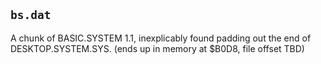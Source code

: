 ## `bs.dat`

A chunk of BASIC.SYSTEM 1.1, inexplicably found padding out the end of
DESKTOP.SYSTEM.SYS. (ends up in memory at $B0D8, file offset TBD)
